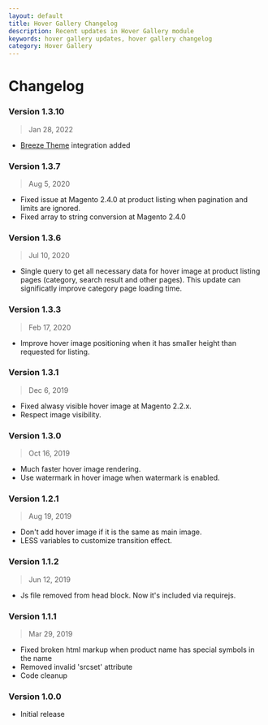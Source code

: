 ```yaml
---
layout: default
title: Hover Gallery Changelog
description: Recent updates in Hover Gallery module
keywords: hover gallery updates, hover gallery changelog
category: Hover Gallery
---
```


# Changelog

### Version 1.3.10

> Jan 28, 2022

 -  [Breeze Theme](https://breezefront.com) integration added

### Version 1.3.7

> Aug 5, 2020

 -  Fixed issue at Magento 2.4.0 at product listing when pagination and limits are ignored.
 -  Fixed array to string conversion at Magento 2.4.0

### Version 1.3.6

> Jul 10, 2020

  - Single query to get all necessary data for hover image at product listing pages (category, search result and other pages). This update can significatly improve category page loading time.

### Version 1.3.3

> Feb 17, 2020

 -  Improve hover image positioning when it has smaller height than requested for listing.

### Version 1.3.1

> Dec 6, 2019

 -  Fixed alwasy visible hover image at Magento 2.2.x.
 -  Respect image visibility.

### Version 1.3.0

> Oct 16, 2019

 -  Much faster hover image rendering.
 -  Use watermark in hover image when watermark is enabled.

### Version 1.2.1

> Aug 19, 2019

 -  Don't add hover image if it is the same as main image.
 -  LESS variables to customize transition effect.

### Version 1.1.2

> Jun 12, 2019

 -  Js file removed from head block. Now it's included via requirejs.

### Version 1.1.1

> Mar 29, 2019

 -  Fixed broken html markup when product name has special symbols in the name
 -  Removed invalid 'srcset' attribute
 -  Code cleanup

### Version 1.0.0

 -  Initial release
